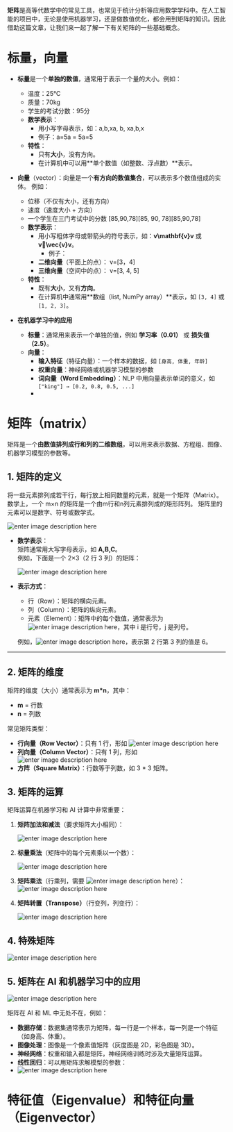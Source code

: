 **矩阵**是高等代数学中的常见工具，也常见于统计分析等应用数学学科中。在人工智能的项目中，无论是使用机器学习，还是做数值优化，都会用到矩阵的知识。因此借助这篇文章，让我们来一起了解一下有关矩阵的一些基础概念。

# 标量，向量

 -   **标量**是一个**单独的数值**，通常用于表示一个量的大小。例如：
    
	  -   温度：25°C
	  -   质量：70kg
	  -   学生的考试分数：95分
		-   **数学表示**：    
		    -   用小写字母表示，如：a,b,xa, b, xa,b,x
		    -   例子：a=5a = 5a=5
		-   **特性**：    
		    -   只有**大小**，没有方向。
		    -   在计算机中可以用**单个数值（如整数、浮点数）**表示。
-   **向量**（vector）：向量是一个**有方向的数值集合**，可以表示多个数值组成的实体。 例如：    
    -   位移（不仅有大小，还有方向）
    -   速度（速度大小 + 方向）
    -   一个学生在三门考试中的分数 [85,90,78][85, 90, 78][85,90,78]
	-   **数学表示**：    
	    -   用小写粗体字母或带箭头的符号表示，如：**v\mathbf{v}v** 或 		**v⃗\vec{v}v**。
		    -   例子：
        -   **二维向量**（平面上的点）： v=[3，4]
        -   **三维向量**（空间中的点）： v=[3, 4, 5]
	-   **特性**：    
		   -   既有**大小**，又有**方向**。
		   -   在计算机中通常用**数组（list, NumPy array）**表示，如 `[3, 4]` 或 `[1, 2, 3]`。

- **在机器学习中的应用**
	-   **标量**：通常用来表示一个单独的值，例如 **学习率（0.01）** 或 **损失值（2.5）**。
	-   **向量**：
	    -   **输入特征**（特征向量）：一个样本的数据，如 `[身高, 体重, 年龄]`
	    -   **权重向量**：神经网络或机器学习模型的参数
	    -   **词向量（Word Embedding）**：NLP 中用向量表示单词的意义，如 `["king"] → [0.2, 0.8, 0.5, ...]`
	    - 
# **矩阵**（matrix）

矩阵是一个**由数值排列成行和列的二维数组**，可以用来表示数据、方程组、图像、机器学习模型的参数等。
## **1. 矩阵的定义**
将一些元素排列成若干行，每行放上相同数量的元素，就是一个矩阵（Matrix）。
数学上，一个 m×n 的矩阵是一个由m行和n列元素排列成的矩形阵列。
矩阵里的元素可以是数字、符号或数学式。

![enter image description here](https://github.com/xiaohuidu/AI/blob/master/images/Matrix.svg)

-   **数学表示**：  
    矩阵通常用大写字母表示，如 **A,B,C**。  
    例如，下面是一个 2×3（2 行 3 列）的矩阵：
    
    ![enter image description here](https://github.com/xiaohuidu/AI/blob/master/images/matrix1.png)
   

-   **表示方式**：
    
    -   行（Row）：矩阵的横向元素。
    -   列（Column）：矩阵的纵向元素。
    -   元素（Element）：矩阵中的每个数值，通常表示为 ![enter image description here](https://github.com/xiaohuidu/AI/blob/master/images/aij.png)，其中 i 是行号，j 是列号。
    
    例如，![enter image description here](https://github.com/xiaohuidu/AI/blob/master/images/a23.png)，表示第 2 行第 3 列的值是 6。
    

----------

## **2. 矩阵的维度**

矩阵的维度（大小）通常表示为 **m*n**，其中：

-   **m** = 行数
-   **n** = 列数

常见矩阵类型：
-   **行向量（Row Vector）**：只有 1 行，形如 ![enter image description here](https://github.com/xiaohuidu/AI/blob/master/images/rowrector.png)
-   **列向量（Column Vector）**：只有 1 列，形如 ![enter image description here](https://github.com/xiaohuidu/AI/blob/master/images/columnvector.png)
-   **方阵（Square Matrix）**：行数等于列数，如 3 * 3 矩阵。


## **3. 矩阵的运算**

矩阵运算在机器学习和 AI 计算中非常重要：

1.  **矩阵加法和减法**（要求矩阵大小相同）：
    
    ![enter image description here](https://github.com/xiaohuidu/AI/blob/master/images/add.png)
    
2.  **标量乘法**（矩阵中的每个元素乘以一个数）：
    
    ![enter image description here](https://github.com/xiaohuidu/AI/blob/master/images/scalarmulti.png)
   
3.  **矩阵乘法**（行乘列，需要 ![enter image description here](https://github.com/xiaohuidu/AI/blob/master/images/1.png)）：    
    ![enter image description here](https://github.com/xiaohuidu/AI/blob/master/images/multi.png)
   
4.  **矩阵转置（Transpose）**（行变列，列变行）：
    
    ![enter image description here](https://github.com/xiaohuidu/AI/blob/master/images/transpose.png)
 

## 4. 特殊矩阵

![enter image description here](https://github.com/xiaohuidu/AI/blob/master/images/special_matrix.png)

## **5. 矩阵在 AI 和机器学习中的应用**

![enter image description here](https://github.com/xiaohuidu/AI/blob/master/images/matrix_usage.png)

矩阵在 AI 和 ML 中无处不在，例如：

-   **数据存储**：数据集通常表示为矩阵，每一行是一个样本，每一列是一个特征（如身高、体重）。
-   **图像处理**：图像是一个像素值矩阵（灰度图是 2D，彩色图是 3D）。
-   **神经网络**：权重和输入都是矩阵，神经网络训练时涉及大量矩阵运算。
-   **线性回归**：可以用矩阵求解模型的参数： 
- ![enter image description here](https://github.com/xiaohuidu/AI/blob/master/images/param.png)


# 特征值（Eigenvalue）和特征向量（Eigenvector）

<!--stackedit_data:
eyJoaXN0b3J5IjpbMzE1Nzc4NTE4LDEyMzc4NDA5MDYsLTE4Nj
A1NTc0MDUsLTE2NTUyODk3MTEsLTIwMTk2MjE1MzQsMTIzMjcz
NzA3NSwzNDQxODM0OTksLTU1NDc5ODg0OCwtMTEzNjY5NzI4Ni
wyNDQ1NDM3NzcsLTk2ODMyMTQyNSwtMjU2MDY1Nzc4XX0=
-->